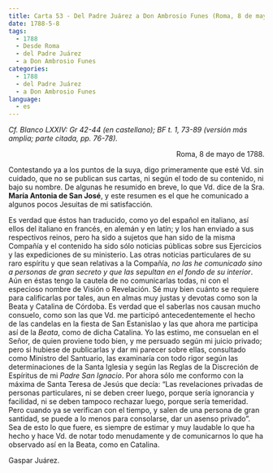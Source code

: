 ```yaml
---
title: Carta 53 - Del Padre Juárez a Don Ambrosio Funes (Roma, 8 de mayo de 1788).
date: 1788-5-8
tags:
  - 1788
  - Desde Roma
  - del Padre Juárez
  - a Don Ambrosio Funes
categories:
  - 1788
  - del Padre Juárez
  - a Don Ambrosio Funes
language:
  - es
---
```


_Cf. Blanco LXXIV: Gr 42-44 (en castellano); BF t. 1, 73-89 (versión más amplia; parte
citada, pp. 76-78)._

<div align="right">
Roma, 8 de mayo de 1788.
</div>

Contestando ya a los puntos de la suya, digo primeramente que esté Vd. sin cuidado, que no se publican sus cartas, ni según el todo de su contenido, ni bajo su nombre. De algunas he resumido en breve, lo que Vd. dice de la Sra. **María Antonia de San José**, y este resumen es el que he comunicado a algunos pocos Jesuitas de mi satisfacción.

Es verdad que éstos han traducido, como yo del español en italiano, así ellos del italiano en francés, en alemán y en latín; y los han enviado a sus respectivos reinos, pero ha sido a sujetos que han sido de la misma Compañía y el contenido ha sido sólo noticias públicas sobre sus Ejercicios y las expediciones de su ministerio. Las otras noticias particulares de su raro espíritu y que sean relativas a la Compañía, _no las he comunicado sino a personas de gran secreto y que las sepultan en el fondo de su interior_. Aún en éstas tengo la cautela de no comunicarlas todas, ni con el especioso nombre de Visión o Revelación. Sé muy bien cuánto se requiere para calificarlas por tales, aun en almas muy justas y devotas como son la Beata y Catalina de Córdoba. Es verdad que el saberlas nos causan mucho consuelo, como son las que Vd. me participó antecedentemente el hecho de las candelas en la fiesta de San Estanislao y las que ahora me participa así de la _Beata_, como de dicha Catalina. Yo las  estimo, me consuelan en el Señor, de quien proviene todo bien, y me persuado según mi juicio privado; pero si hubiese de publicarlas y dar mi parecer sobre ellas, consultado como Ministro del Santuario, las examinaría con todo rigor según las determinaciones de la Santa Iglesia y según las Reglas de la Discreción de Espíritus de mi _Padre San Ignacio_. Por ahora sólo me conformo con la máxima de Santa Teresa de Jesús que decía: “Las revelaciones privadas de personas particulares, ni se deben creer luego, porque sería ignorancia y facilidad, ni se deben tampoco rechazar luego, porque sería temeridad. Pero cuando ya se verifican con el tiempo, y salen de una persona de gran santidad, se puede a lo menos para consolarse, dar un asenso privado”. Sea de esto lo que fuere, es siempre de estimar y muy laudable lo que ha hecho y hace Vd. de notar todo menudamente y de comunicarnos lo que ha observado así en la Beata, como en Catalina.

Gaspar Juárez.
